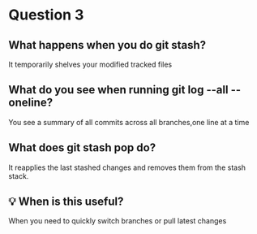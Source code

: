 # Question 3

##  What happens when you do git stash?
It temporarily shelves your modified tracked files

##  What do you see when running git log --all --oneline?
You see a  summary of all commits across all branches,one line at a time

##  What does git stash pop do?
It reapplies the last stashed changes and removes them from the stash stack.

## 💡 When is this useful?
When you need to quickly switch branches or pull latest changes 